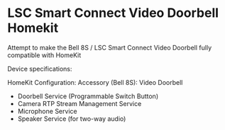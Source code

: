 # LSC Smart Connect Video Doorbell Homekit
Attempt to make the Bell 8S / LSC Smart Connect Video Doorbell fully compatible with HomeKit

Device specifications:


HomeKit Configuration:
Accessory (Bell 8S): Video Doorbell
- Doorbell Service (Programmable Switch Button)
- Camera RTP Stream Management Service
- Microphone Service
- Speaker Service (for two-way audio)

